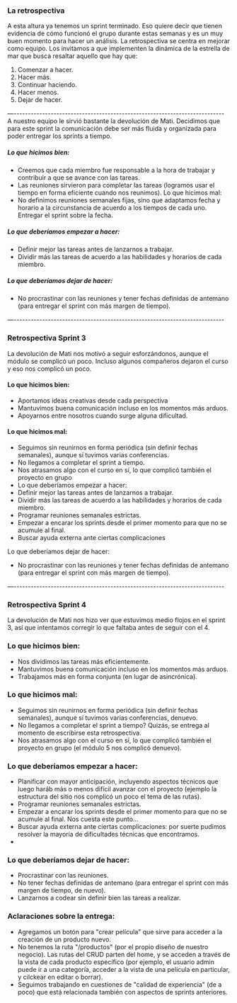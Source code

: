 ### La retrospectiva

A esta altura ya tenemos un sprint terminado. Eso quiere decir que tienen evidencia de cómo
funcionó el grupo durante estas semanas y es un muy buen momento para hacer un análisis.
La retrospectiva se centra en mejorar como equipo. Los invitamos a que implementen la
dinámica de la estrella de mar que busca resaltar aquello que hay que:

1. Comenzar a hacer.
2. Hacer más.
3. Continuar haciendo.
4. Hacer menos.
5. Dejar de hacer.

—--------------------------------------------------------------------------
A nuestro equipo le sirvió bastante la devolución de Mati. Decidimos que para este sprint la comunicación debe ser más fluida y organizada para poder entregar los sprints a tiempo.

##### Lo que hicimos bien:
* Creemos que cada miembro fue responsable a la hora de trabajar y contribuir a que se avance con las tareas.
* Las reuniones sirvieron para completar las tareas (logramos usar el tiempo en forma eficiente cuando nos reunimos).
Lo que hicimos mal:
* No definimos reuniones semanales fijas, sino que adaptamos fecha y horario a la circunstancia de acuerdo a los tiempos de cada uno.
Entregar el sprint sobre la fecha.
##### Lo que deberíamos empezar a hacer:
* Definir  mejor las tareas antes de lanzarnos a trabajar.
* Dividir más las tareas de acuerdo a las habilidades y horarios de cada miembro.


##### Lo que deberíamos dejar de hacer:
* No procrastinar con las reuniones y tener fechas definidas de antemano (para entregar el sprint con más margen de tiempo).

—--------------------------------------------------------------------------
### Retrospectiva Sprint 3 

La devolución de Mati nos motivó a seguir esforzándonos, aunque el módulo se complicó un poco. Incluso algunos compañeros dejaron el curso y eso nos complicó un poco.

#### Lo que hicimos bien:
* Aportamos ideas creativas desde cada perspectiva
* Mantuvimos buena comunicación incluso en los momentos más arduos.
* Apoyarnos entre nosotros cuando surge alguna dificultad.

#### Lo que hicimos mal:
* Seguimos sin reunirnos en forma periódica (sin definir fechas semanales), aunque sí tuvimos varias conferencias.
* No llegamos a completar el sprint a tiempo.
* Nos atrasamos algo con el curso en sí, lo que complicó también el proyecto en grupo
* Lo que deberíamos empezar a hacer:
* Definir  mejor las tareas antes de lanzarnos a trabajar.
* Dividir más las tareas de acuerdo a las habilidades y horarios de cada miembro.
* Programar reuniones semanales estrictas.
* Empezar a encarar los sprints desde el primer momento para que no se acumule al final.
* Buscar ayuda externa ante ciertas complicaciones


Lo que deberíamos dejar de hacer:
* No procrastinar con las reuniones y tener fechas definidas de antemano (para entregar el sprint con más margen de tiempo).


—--------------------------------------------------------------------------
### Retrospectiva Sprint 4 

La devolución de Mati nos hizo ver que estuvimos medio flojos en el sprint 3,  así que intentamos corregir lo que faltaba antes de seguir con el 4.

### Lo que hicimos bien:
* Nos dividimos las tareas más eficientemente.
* Mantuvimos buena comunicación incluso en los momentos más arduos.
* Trabajamos más en forma conjunta (en lugar de asincrónica).

### Lo que hicimos mal:
* Seguimos sin reunirnos en forma periódica (sin definir fechas semanales), aunque sí tuvimos varias conferencias, denuevo.
* No llegamos a completar el sprint a tiempo? Quizás, se entrega al momento de escribirse esta retrospectiva.
* Nos atrasamos algo con el curso en sí, lo que complicó también el proyecto en grupo (el módulo 5 nos complicó denuevo).
### Lo que deberíamos empezar a hacer:
* Planificar con mayor anticipación, incluyendo aspectos técnicos que luego haráb más o menos difícil avanzar con el proyecto (ejemplo la estructura del sitio nos complicó un poco el tema de las rutas).
* Programar reuniones semanales estrictas.
* Empezar a encarar los sprints desde el primer momento para que no se acumule al final. Nos cuesta este punto...
* Buscar ayuda externa ante ciertas complicaciones: por suerte pudimos resolver la mayoría de dificultades técnicas que encontramos.
* 
### Lo que deberíamos dejar de hacer:
* Procrastinar con las reuniones. 
* No tener fechas definidas de antemano (para entregar el sprint con más margen de tiempo, de nuevo).
* Lanzarnos a codear sin definir bien las tareas a realizar. 

### Aclaraciones sobre la entrega:
* Agregamos un botón para "crear película" que sirve para acceder a la creación de un producto nuevo. 
* No tenemos la ruta "/productos" (por el propio diseño de nuestro negocio). Las rutas del CRUD parten del home, y se acceden a través de la vista de cada producto específico (por ejemplo, el usuario admin puede ir a una categoría, acceder a la vista de una película en particular, y cilckear en editar o borrar).
* Seguimos trabajando en cuestiones de "calidad de experiencia" (de a poco) que está relacionada también con aspectos de sprints anteriores. 
